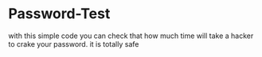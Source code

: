 # Password-Test
with this simple code you can check that how much time will take a hacker to crake your password. it is totally safe
